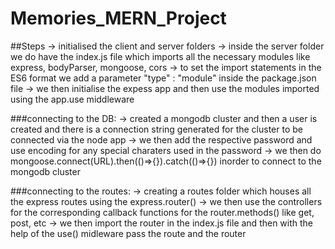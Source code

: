 # Memories_MERN_Project
 
##Steps
-> initialised the client and server folders
-> inside the server folder we do have the index.js file which imports all the necessary modules like express, bodyParser, mongoose, cors
-> to set the import statements in the ES6 format we add a parameter "type" : "module" inside the package.json file 
-> we then initialise the expess app and then use the modules imported using the app.use middleware

###connecting to the DB:
-> created a mongodb cluster and then a user is created and there is a connection string generated for the cluster to be connected via the node app
-> we then add the respective password and use encoding for any special charaters used in the password
-> we then do mongoose.connect(URL).then(()=>{}).catch(()=>{}) inorder to connect to the mongodb cluster


###connecting to the routes:
-> creating a routes folder which houses all the express routes using the express.router()
-> we then use the controllers for the corresponding callback functions for the router.methods() like get, post, etc
-> we then import the router in the index.js file and then with the help of the use() midleware pass the route and the router 

